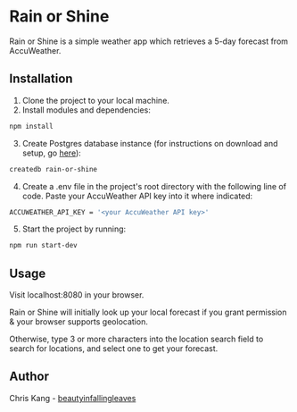 # Rain or Shine

Rain or Shine is a simple weather app which retrieves a 5-day forecast from AccuWeather.

## Installation

1. Clone the project to your local machine.
2. Install modules and dependencies:
```bash
npm install
```
3. Create Postgres database instance (for instructions on download and setup, go [here](https://www.postgresql.org/)):
```bash
createdb rain-or-shine
```
4. Create a .env file in the project's root directory with the following line of code. Paste your AccuWeather API key into it where indicated:
```bash
ACCUWEATHER_API_KEY = '<your AccuWeather API key>'
```
5. Start the project by running:
```bash
npm run start-dev
```

## Usage

Visit localhost:8080 in your browser.

Rain or Shine will initially look up your local forecast if you grant permission & your browser supports geolocation.

Otherwise, type 3 or more characters into the location search field to search for locations, and select one to get your forecast.

## Author

Chris Kang - [beautyinfallingleaves](https://github.com/beautyinfallingleaves)
